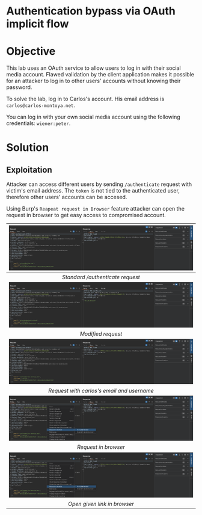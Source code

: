 # Authentication bypass via OAuth implicit flow
# Objective
This lab uses an OAuth service to allow users to log in with their social media account. Flawed validation by the client application makes it possible for an attacker to log in to other users' accounts without knowing their password.

To solve the lab, log in to Carlos's account. His email address is `carlos@carlos-montoya.net`.

You can log in with your own social media account using the following credentials: `wiener:peter`.

# Solution

## Exploitation
Attacker can access different users by sending `/authenticate` request with victim's email address. The `token` is not tied to the authenticated user, therefore other users' accounts can be accesed.

Using Burp's `Reapeat request in Browser` feature attacker can open the request in browser to get easy access to compromised account.

|![](Images/image.png)|
|:--:| 
| *Standard /authenticate request* |
|![](Images/image-1.png)|
| *Modified request* |
|![](Images/image-2.png)|
| *Request with carlos's email and username* |
|![](Images/image-3.png)|
| *Request in browser* |
|![](Images/image-3.png)|
| *Open given link in browser* |